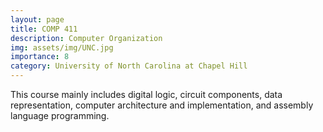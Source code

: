 ```yaml
---
layout: page
title: COMP 411
description: Computer Organization
img: assets/img/UNC.jpg
importance: 8
category: University of North Carolina at Chapel Hill
---
```


This course mainly includes digital logic, circuit components, data representation, computer architecture and implementation, and assembly language programming.